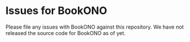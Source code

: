 # Issues for BookONO

Please file any issues with BookONO against this repository. We have not released the source code for BookONO as of yet.
